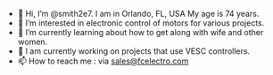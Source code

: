 - 👋 Hi, I’m @smith2e7. I am in Orlando, FL, USA
     My age is 74 years.
- 👀 I’m interested in electronic control of motors for various projects.
- 🌱 I’m currently learning about how to get along with wife and other women.
- 💞️ I am currently working on projects that use VESC controllers.
- 📫 How to reach me : via sales@fcelectro.com

<!---
smith2e7/smith2e7 is a ✨ special ✨ repository because its `README.md` (this file) appears on your GitHub profile.
You can click the Preview link to take a look at your changes.
--->
